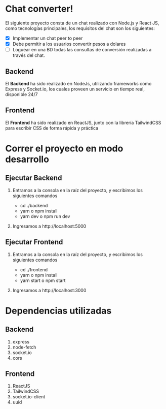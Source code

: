 # Chat converter!

El siguiente proyecto consta de un chat realizado con Node.js y React JS, como tecnologías principales, los requisitos del chat son los siguientes:

 - [x] Implementar un chat peer to peer 
 - [x] Debe permitir a los usuarios convertir pesos a dolares
 - [ ] Loguear  en una BD todas las consultas de conversión realizadas a través del chat.
 
## Backend

El **Backend** ha sido realizado en NodeJs, utilizando frameworks como Express y Socket.io, los cuales proveen un servicio en tiempo real, disponible 24/7

## Frontend

El **Frontend** ha sido realizado en ReactJS, junto con la librería TailwindCSS para escribir CSS de forma rápida y práctica

# Correr el proyecto en modo desarrollo

## Ejecutar Backend

1. Entramos a la consola en la raíz del proyecto, y escribimos los siguientes comandos
   - cd ./backend
   - yarn o npm install
   - yarn dev o npm run dev
   
2. Ingresamos a http://localhost:5000

## Ejecutar Frontend

1. Entramos a la consola en la raíz del proyecto, y escribimos los siguientes comandos
   - cd ./frontend
   - yarn o npm install
   - yarn start o npm start
   
2. Ingresamos a http://localhost:3000

# Dependencias utilizadas
## Backend
 1. express
 2. node-fetch
 3. socket.io
 4. cors

## Frontend
1. ReactJS
2. TailwindCSS
3. socket.io-client
4. uuid